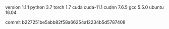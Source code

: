 version 1.1.1
python 3.7
torch 1.7
cuda cuda-11.1
cudnn 7.6.5
gcc 5.5.0
ubuntu 16.04

commit b227251be5abb82f58a66254a12234b5d5787408